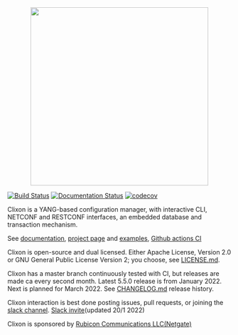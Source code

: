 <div align="center">
  <img src="https://www.clicon.org/Clixon_logga_liggande_med-ikon.png" width="400">
</div>

[![Build Status](https://github.com/clicon/clixon/actions/workflows/ci.yml/badge.svg)](https://github.com/clicon/clixon/actions/workflows/ci.yml) [![Documentation Status](https://readthedocs.org/projects/clixon-docs/badge/?version=latest)](https://clixon-docs.readthedocs.io/en/latest/?badge=latest) [![codecov](https://codecov.io/gh/clicon/clixon/branch/master/graph/badge.svg?token=qyc6ssg9E7)](https://codecov.io/gh/clicon/clixon)

Clixon is a YANG-based configuration manager, with interactive CLI,
NETCONF and RESTCONF interfaces, an embedded database and transaction
mechanism.

See [documentation](https://clixon-docs.readthedocs.io), [project page](https://www.clicon.org) and [examples](https://github.com/clicon/clixon-examples), [Github actions CI](https://github.com/clicon/clixon/actions/workflows/ci.yml)
  
Clixon is open-source and dual licensed. Either Apache License, Version 2.0 or GNU
General Public License Version 2; you choose, see [LICENSE.md](LICENSE.md).

Clixon has a master branch continuously tested with CI, but releases are made ca every second month. Latest 5.5.0 release is from January 2022. Next is planned for March 2022. See [CHANGELOG.md](CHANGELOG.md) release history.

Clixon interaction is best done posting issues, pull requests, or joining the
[slack channel](https://clixondev.slack.com).
[Slack invite](https://join.slack.com/t/clixondev/shared_invite/zt-11yvaaum9-J4zEVnp~8KkTXFlQSE0Kmg)(updated 20/1 2022)

Clixon is sponsored by [Rubicon Communications LLC(Netgate)](https://www.netgate.com/)

